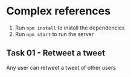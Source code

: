# Complex references

1. Run `npm install` to install the dependencies
2. Run `npm start` to run the server

## Task 01 - Retweet a tweet

Any user can retweet a tweet of other users
